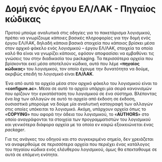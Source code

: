# Δομή ενός έργου ΕΛ/ΛΑΚ - Πηγαίος κώδικας

Προτού μπούμε αναλυτικά στις οδηγίες για το πακετάρισμα λογισμικού, πρέπει να γνωρίζουμε κάποιες βασικές πληροφορίες για την δομή ενός έργου ΕΛ/ΛΑΚ, δηλαδή κάποια βασικά στοιχεία που κάποιος βρίσκει μέσα στον αρχικό φάκελο ενός λογισμικού – έργου ΕΛ/ΛΑΚ, στοιχεία τα οποία καλό θα είναι να γνωρίζει κάποιος, εφόσον αποφασίσει να εμβαθύνει τις γνώσεις του στην διαδικασία του packaging. Τα περισσότερα αρχεία που βρίσκονται εκεί μέσα αποτελούν κώδικα, αυτό που λέμε «**πηγαίος κώδικας**» του λογισμικού, τον οποίο έχουμε την δυνατότητα να δούμε, ακριβώς επειδή το λογισμικό είναι **ΕΛ/ΛΑΚ**.

Ένα από αυτά τα αρχεία μέσα στον αρχικό φάκελο του λογισμικού είναι το «**configure.ac**». Μέσα σε αυτό το αρχείο υπάρχει μία σειρά κανονισμών που ορίζουν την εγκατάσταση του λογισμικού σε ένα σύστημα. Βλέποντας ένα *log* των αλλαγών σε αυτό το αρχείο από έκδοση σε έκδοση, ουσιαστικά μπορούμε να δούμε μία αναλυτική καταγραφή των αλλαγών στις οποίες υπόκειται το λογισμικό. Ακόμη, υπάρχουν αρχεία όπως το «**COPYING**» που αφορά την άδεια του λογισμικού, το «**AUTHORS**» στο οποίο αναγράφονται τα στοιχεία των προγραμματιστών του λογισμικού και γενικότερα διάφορα αρχεία με τα οποία εν καιρώ εξοικειώνεται ένας *packager*.

Για τις ανάγκες του οδηγού και στο συγκεκριμένο σημείο, δεν χρειάζεται να αναφερθούμε σε περισσότερα αρχεία που περιέχει ένας κατάλογος του πηγαίου κώδικα ενός ελέυθερου λογισμικού, όμως θα επεκταθουμε σε αυτά σε επόμενη ενότητα.
